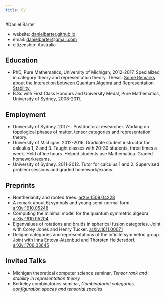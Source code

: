 ```yaml
---
title: CV
---
```


#Daniel Barter

- website: [danielbarter.github.io](http://danielbarter.github.io/)
- email: <danielbarter@gmail.com>
- citizenship: Australia


## Education
- PhD, Pure Mathematics, University of Michigan, 2012-2017. Specialized in category theory and representation theory. Thesis: [Some Remarks about the Interaction between Quantum Algebra and Representation Stability.](http://danielbarter.github.io/thesis.pdf)
- B.Sc with First Class Honours and University Medal, Pure Mathematics, University of Sydney, 2008-2011.

## Employment
- University of Sydney. 2017- . Postdoctoral researcher. Working on topological phases of matter, tensor categories and representation theory.
- University of Michigan. 2012-2016. Graduate student instructor for calculus 1, 2 and 3. Taught classes with 20-30 students, three times a week. Held office hours. Helped students use Mathematica. Graded homework/exams.
- University of Sydney. 2011-2012. Tutor for calculus 1 and 2. Supervised problem sessions and graded homework/exams.


## Preprints
- Noetherianity and rooted trees. [arXiv:1509.04228](http://arxiv.org/abs/1509.04228)
- A remark about 6j symbols and young semi-normal form. [arXiv:1610.05248](https://arxiv.org/abs/1610.05248)
- Computing the minimal model for the quantum symmetric algebra. [arXiv:1610.05204](https://arxiv.org/abs/1610.05204)
- Eigenvalues of rotations and braids in spherical fusion categories. Joint with Corey Jones and Henry Tucker. [arXiv:1611.00071](https://arxiv.org/abs/1611.00071)
- Deligne categories and representations of the infinite symmetric group. Joint with Inna Entova-Aizenbud and Thorsten Heidersdorf. [arXiv:1706.03645](https://arxiv.org/abs/1706.03645)


## Invited Talks
- Michigan theoretical computer science seminar, *Tensor rank and stability in representation theory*
- Berkeley combinatorics seminar, *Combinatorial categories, configuration spaces and tensorial species*

